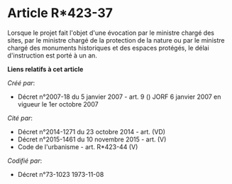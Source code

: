 # Article R*423-37

Lorsque le projet fait l'objet d'une évocation par le ministre chargé des sites, par le ministre chargé de la protection de
la nature ou par le ministre chargé des monuments historiques et des espaces protégés, le délai d'instruction est porté à un
an.

**Liens relatifs à cet article**

_Créé par_:

  - Décret n°2007-18 du 5 janvier 2007 - art. 9 () JORF 6 janvier 2007 en vigueur le 1er octobre 2007

_Cité par_:

  - Décret n°2014-1271 du 23 octobre 2014 - art. (VD)
  - Décret n°2015-1461 du 10 novembre 2015 - art. (V)
  - Code de l'urbanisme - art. R*423-44 (V)

_Codifié par_:

  - Décret n°73-1023 1973-11-08
